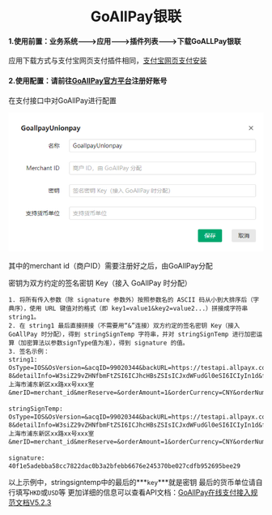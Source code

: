 <h1 align="center">GoAllPay银联</h1>

#### 1.使用前置：业务系统--->应用--->插件列表--->下载GoALLPay银联

应用下载方式与支付宝网页支付插件相同，[支付宝网页支付安装](Alipayweb.md)

#### 2.使用配置：请前往[GoAllPay官方平台](https://goallpayx.com/cn/contact.html)注册好账号

在支付接口中对GoAllPay进行配置

![](img_pay_interface/14.png)

其中的merchant id（商户ID）需要注册好之后，由GoAllPay分配

密钥为双方约定的签名密钥 Key（接入 GoAllPay 时分配）

```
1. 将所有传入参数（除 signature 参数外）按照参数名的 ASCII 码从小到大排序后（字典序），使用 URL 键值对的格式（即 key1=value1&key2=value2...）拼接成字符串 string1。
2. 在 string1 最后直接拼接（不需要用“&”连接）双方约定的签名密钥 Key（接入 GoAllPay 时分配），得到 stringSignTemp 字符串，并对 stringSignTemp 进行加密运算（加密算法以参数signType值为准），得到 signature 的值。
3. 签名示例：
string1: OsType=IOS&OsVersion=&acqID=99020344&backURL=https://testapi.allpayx.com/test&charSet=UTF-8&detailInfo=W3siZ29vZHNfbmFtZSI6ICJhcHBsZSIsICJxdWFudGl0eSI6ICIyIn1d&frontURL=http://example.com&goodsInfo=apple&logisticsStreet=上海市浦东新区xx路xx号xxx室&merID=merchant_id&merReserve=&orderAmount=1&orderCurrency=CNY&orderNum=20220620171733&paymentSchema=UP&signType=SHA256&tradeFrom=H5&transTime=20220620171733&transType=PURC&userID=user01&userIP=114.91.1.243&version=VER000000005

stringSignTemp: OsType=IOS&OsVersion=&acqID=99020344&backURL=https://testapi.allpayx.com/test&charSet=UTF-8&detailInfo=W3siZ29vZHNfbmFtZSI6ICJhcHBsZSIsICJxdWFudGl0eSI6ICIyIn1d&frontURL=http://example.com&goodsInfo=apple&logisticsStreet=上海市浦东新区xx路xx号xxx室&merID=merchant_id&merReserve=&orderAmount=1&orderCurrency=CNY&orderNum=20220620171733&paymentSchema=UP&signType=SHA256&tradeFrom=H5&transTime=20220620171733&transType=PURC&userID=user01&userIP=114.91.1.243&version=VER000000005key

signature: 40f1e5adebba58cc7822dac0b3a2bfebb6676e245370be027cdfb952695bee29
```

以上示例中，stringsigntemp中的最后的***`key`***就是密钥
最后的货币单位请自行填写`HKD`或`USD`等
更加详细的信息可以查看API文档：[GoAllPay在线支付接入规范文档V5.2.3](https://git.allpayx.com/OpenAPI/common/src/master/AllPay_Integration_Specification_CH.md#goallpay%E5%9C%A8%E7%BA%BF%E6%94%AF%E4%BB%98%E6%8E%A5%E5%85%A5%E8%A7%84%E8%8C%83%E6%96%87%E6%A1%A3v523)


